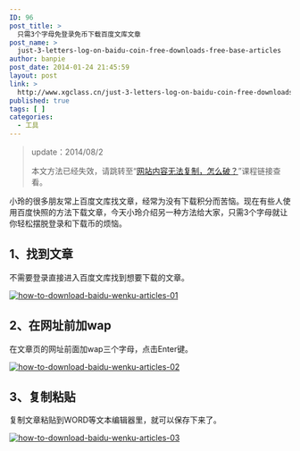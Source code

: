 ```yaml
---
ID: 96
post_title: >
  只需3个字母免登录免币下载百度文库文章
post_name: >
  just-3-letters-log-on-baidu-coin-free-downloads-free-base-articles
author: banpie
post_date: 2014-01-24 21:45:59
layout: post
link: >
  http://www.xgclass.cn/just-3-letters-log-on-baidu-coin-free-downloads-free-base-articles/
published: true
tags: [ ]
categories:
  - 工具
---
```

> update：2014/08/2
> 
> 本文方法已经失效，请跳转至“[网站内容无法复制，怎么破？][1]”课程链接查看。

小玲的很多朋友常上百度文库找文章，经常为没有下载积分而苦恼。现在有些人使用百度快照的方法下载文章，今天小玲介绍另一种方法给大家，只需3个字母就让你轻松摆脱登录和下载币的烦恼。

## 1、找到文章

不需要登录直接进入百度文库找到想要下载的文章。

[![how-to-download-baidu-wenku-articles-01][2]][2]

## 2、在网址前加wap

在文章页的网址前面加wap三个字母，点击Enter键。

[![how-to-download-baidu-wenku-articles-02][3]][3]

## 3、复制粘贴

复制文章粘贴到WORD等文本编辑器里，就可以保存下来了。

[![how-to-download-baidu-wenku-articles-03][4]][4]

 [1]: http://www.banpie.info/how-to-copy-the-content-of-the-website/
 [2]: http://www.xgclass.cn/wp-content/uploads/2018/11/how-to-download-baidu-wenku-articles-01.png
 [3]: http://7arnhx.com1.z0.glb.clouddn.com/wp-content/uploads/2014/01/how-to-download-baidu-wenku-articles-02.png
 [4]: http://7arnhx.com1.z0.glb.clouddn.com/wp-content/uploads/2014/01/how-to-download-baidu-wenku-articles-03.png